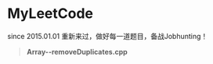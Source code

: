 MyLeetCode
==========

since 2015.01.01 重新来过，做好每一道题目，备战Jobhunting！

> **Array--removeDuplicates.cpp**
